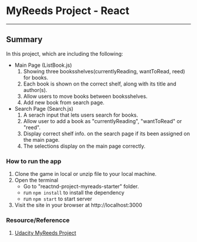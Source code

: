 # MyReeds Project - React
---
## Summary
In this project, which are including the following:
- Main Page (ListBook.js)
  1. Showing three booksshelves(currentlyReading, wantToRead, reed) for books.
  2. Each book is shown on the correct shelf, along with its title and author(s).
  3. Allow users to move books between booksshelves.
  4. Add new book from search page.
- Search Page (Search.js)
  1. A serach input that lets users search for books.
  2. Allow user to add a book as "currentlyReading", "wantToRead" or "reed".
  3. Display correct shelf info. on the search page if its been assigned on the main page.
  4. The selections display on the main page correctly.


### How to run the app
1. Clone the game in local or unzip file to your local machine.
2. Open the terminal
   - Go to "reactnd-project-myreads-starter" folder.
   - run `npm install` to install the dependency
   - run `npm start` to start server
4. Visit the site in your browser at http://localhost:3000

### Resource/Referencce
1. [Udacity MyReeds Project](https://www.diigo.com/outliner/fkkvtl/Udacity-MyReads%3A-My-Reads%3A-Book-Tracking-App-Project-(project-%236)?key=4sfz2eik4g)
